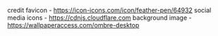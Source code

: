 




credit
favicon - https://icon-icons.com/icon/feather-pen/64932
social media icons - https://cdnjs.cloudflare.com
background image - https://wallpaperaccess.com/ombre-desktop